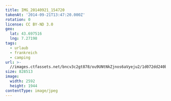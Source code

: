 ```yaml
---
title: IMG_20140921_154720
takenAt: '2014-09-21T13:47:20.000Z'
rotation: 0
license: CC BY-ND 3.0
geo:
  lat: 43.697516
  lng: 7.27198
tags:
  - urlaub
  - frankreich
  - camping
url: >-
  //images.ctfassets.net/bncv3c2gt878/ou9UNtNkZjnos6aVyeju2/1d072dd240bfb44536f02952b0f2dc8c/img_20140921_154720_28278783176_o
size: 828513
image:
  width: 2592
  height: 1944
contentType: image/jpeg
---
```



